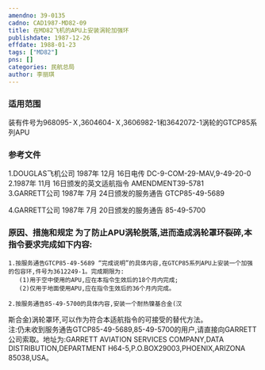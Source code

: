 ```yaml
---
amendno: 39-0135  
cadno: CAD1987-MD82-09  
title: 在MD82飞机的APU上安装涡轮加强环  
publishdate: 1987-12-26  
effdate: 1988-01-23  
tags: ["MD82"]  
pns: []  
categories: 民航总局  
author: 李丽琪  
---
```

  
### 适用范围  
装有件号为968095-Ｘ,3604604-Ｘ,3606982-1和3642072-1涡轮的GTCP85系列APU  
  
<!--more-->  
### 参考文件  
1.DOUGLAS飞机公司 1987年 12月 16日电传 DC-9-COM-29-MAV,9-49-20-0  
2.1987年 11月 16日颁发的英文适航指令 AMENDMENT39-5781  
3.GARRETT公司 1987年 7月 24日颁发的服务通告 GTCP85-49-5689  
  
4.GARRETT公司 1987年 7月 20日颁发的服务通告 85-49-5700  
  
### 原因、措施和规定 为了防止APU涡轮脱落,进而造成涡轮罩环裂碎,本指令要求完成如下内容:  
    1.按服务通告GTCP85-49-5689 “完成说明”的具体内容,在GTCP85系列APU上安装一个加强的包容环,件号为3612249-1。完成期限为:  
       (1)用于空中使用的APU,应在本指令生效后的18个月内完成;  
       (2)仅用于地面使用APU,应在指令生效后的36个月内完成。  
  
    2.按服务通告85-49-5700的具体内容,安装一个耐热镍基合金(汉  
  
斯合金)涡轮罩环,可以作为符合本适航指令的可接受的替代方法。  
注:仍未收到服务通告GTCP85-49-5689,85-49-5700的用户,请直接向GARRETT公司索取。地址为:GARRETT AVIATION SERVICES COMPANY,DATA DISTRIBUTION,DEPARTMENT H64-5,P.O.BOX29003,PHOENIX,ARIZONA 85038,USA。  
